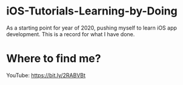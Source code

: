 # iOS-Tutorials-Learning-by-Doing
As a starting point for year of 2020, pushing myself to learn iOS app development. This is a record for what I have done. 
# Where to find me?
YouTube: https://bit.ly/2RABVBt

